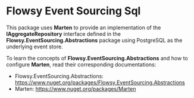 # Flowsy Event Sourcing Sql

This package uses **Marten** to provide an implementation of the **IAggregateRepository** interface defined in the
**Flowsy.EventSourcing.Abstractions** package using PostgreSQL as the underlying event store.

To learn the concepts of **Flowsy.EventSourcing.Abstractions** and how to configure **Marten**, read their corresponding documentations:

* Flowsy.EventSourcing.Abstractions: <https://www.nuget.org/packages/Flowsy.EventSourcing.Abstractions>
* Marten: <https://www.nuget.org/packages/Marten>
